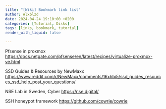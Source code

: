 ```yaml
---
title: "[Wiki] Bookmark link list"
author: Alxblzd
date: 2024-04-24 19:10:00 +0200
categories: [Tutorial, Disks]
tags: [links, bookmark, tutorial]
render_with_liquid: false

---
```


Pfsense in proxmox
https://docs.netgate.com/pfsense/en/latest/recipes/virtualize-proxmox-ve.html

SSD Guides & Resources by NewMaxx
https://www.reddit.com/r/NewMaxx/comments/16xhbi5/ssd_guides_resources_ssd_help_post_your_questions/

NSE Lab in Sweden, Cyber
https://nse.digital/

SSH honeypot framework
https://github.com/cowrie/cowrie